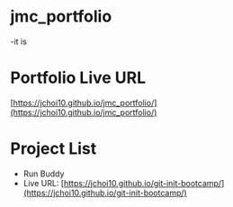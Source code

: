 # jmc_portfolio

-it is 

# Portfolio Live URL

[https://jchoi10.github.io/jmc_portfolio/](https://jchoi10.github.io/jmc_portfolio/)

# Project List

- Run Buddy
- Live URL: [https://jchoi10.github.io/git-init-bootcamp/](https://jchoi10.github.io/git-init-bootcamp/)